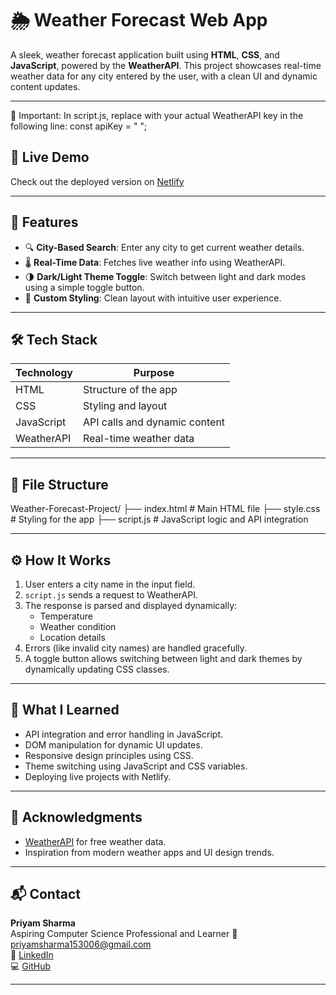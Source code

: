 # 🌦️ Weather Forecast Web App

A sleek, weather forecast application built using **HTML**, **CSS**, and **JavaScript**, powered by the **WeatherAPI**. This project showcases real-time weather data for any city entered by the user, with a clean UI and dynamic content updates.

---
🔐 Important: In script.js, replace with your actual WeatherAPI key in the following line:
const apiKey = "  ";

## 🚀 Live Demo
Check out the deployed version on [Netlify](https://weatherforcasta.netlify.app/) 

---

## 📌 Features

- 🔍 **City-Based Search**: Enter any city to get current weather details.
- 🌡️ **Real-Time Data**: Fetches live weather info using WeatherAPI.
- 🌗 **Dark/Light Theme Toggle**: Switch between light and dark modes using a simple toggle button.
- 🎨 **Custom Styling**: Clean layout with intuitive user experience.

---

## 🛠️ Tech Stack

| Technology | Purpose |
|------------|---------|
| HTML       | Structure of the app |
| CSS        | Styling and layout |
| JavaScript | API calls and dynamic content |
| WeatherAPI | Real-time weather data |

---

## 📂 File Structure
Weather-Forecast-Project/
├── index.html # Main HTML file 
├── style.css # Styling for the app
├── script.js # JavaScript logic and API integration


---

## ⚙️ How It Works

1. User enters a city name in the input field.
2. `script.js` sends a request to WeatherAPI.
3. The response is parsed and displayed dynamically:
   - Temperature
   - Weather condition
   - Location details
4. Errors (like invalid city names) are handled gracefully.
5. A toggle button allows switching between light and dark themes by dynamically updating CSS classes.

---

## 🧠 What I Learned

- API integration and error handling in JavaScript.
- DOM manipulation for dynamic UI updates.
- Responsive design principles using CSS.
- Theme switching using JavaScript and CSS variables.
- Deploying live projects with Netlify.

---

## 🙌 Acknowledgments

- [WeatherAPI](https://www.weatherapi.com/) for free weather data.
- Inspiration from modern weather apps and UI design trends.

---

## 📬 Contact

**Priyam Sharma**  
Aspiring Computer Science Professional and Learner
📧 [priyamsharma153006@gmail.com](mailto:priyamsharma153006@gmail.com)  
🔗 [LinkedIn](www.linkedin.com/in/priyam-sharma-0a4952322)  
💻 [GitHub](https://github.com/Priyam1536)

---



